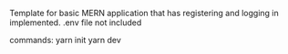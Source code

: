 Template for basic MERN application that has registering and logging in implemented. 
.env file not included

commands:
yarn init 
yarn dev
